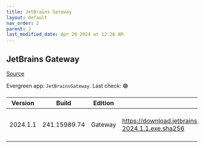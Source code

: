 ```yaml
---
title: JetBrains Gateway
layout: default
nav_order: 2
parent: J
last_modified_date: Apr 20 2024 at 12:26 AM
---
```


## JetBrains Gateway

[Source](https://www.jetbrains.com/)

Evergreen app: `JetBrainsGateway`. Last check: 🟢

| Version  | Build        | Edition | Sha256                                                                           | Date       | Size      | Type | URI                                                                                                                                                    |
| -------- | ------------ | ------- | -------------------------------------------------------------------------------- | ---------- | --------- | ---- | ------------------------------------------------------------------------------------------------------------------------------------------------------ |
| 2024.1.1 | 241.15989.74 | Gateway | https://download.jetbrains.com/idea/gateway/JetBrainsGateway-2024.1.1.exe.sha256 | 04/19/2024 | 204102936 | exe  | [https://download.jetbrains.com/idea/gateway/JetBrainsGateway-2024.1.1.exe](https://download.jetbrains.com/idea/gateway/JetBrainsGateway-2024.1.1.exe) |
